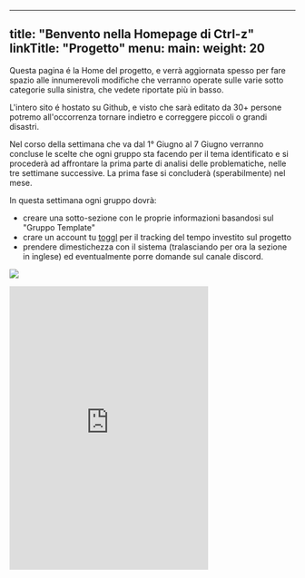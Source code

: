 
---
title: "Benvento nella Homepage di Ctrl-z"
linkTitle: "Progetto"
menu:
  main:
    weight: 20
---

Questa pagina é la Home del progetto, e verrà aggiornata spesso per fare spazio alle innumerevoli modifiche che verranno operate sulle varie sotto categorie sulla sinistra, che vedete riportate più in basso.

L'intero sito é hostato su Github, e visto che sarà editato da 30+ persone potremo all'occorrenza tornare indietro e correggere piccoli o grandi disastri.

Nel corso della settimana che va dal 1° Giugno  al 7 Giugno verranno concluse le scelte che ogni gruppo sta facendo per il tema identificato e si procederà ad affrontare la prima parte di analisi delle problematiche, nelle tre settimane successive. La prima fase si concluderà (sperabilmente) nel mese.

In questa settimana ogni gruppo dovrà:

* creare una sotto-sezione con le proprie informazioni basandosi sul "Gruppo Template"
* crare un account tu [toggl](https://toggl.com/) per il tracking del tempo investito sul progetto
* prendere dimestichezza con il sistema (tralasciando per ora la sezione in inglese) ed eventualmente porre domande sul canale discord.

![](https://methods.co.uk/wp-content/uploads/2018/01/The-triple-diamond-approach..jpeg)


<iframe src="https://discordapp.com/widget?id=711947824019013724&theme=dark" width="350" height="500" allowtransparency="true" frameborder="0"></iframe>
